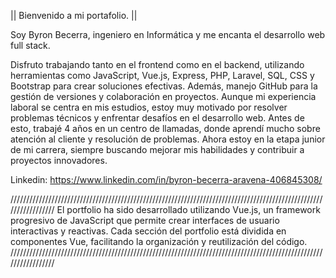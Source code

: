 || Bienvenido a mi portafolio. ||

Soy Byron Becerra, ingeniero en Informática y me encanta el desarrollo web full stack. 

Disfruto trabajando tanto en el frontend como en el backend, utilizando herramientas como JavaScript, Vue.js, Express, PHP, Laravel, SQL, CSS y Bootstrap para crear soluciones efectivas. Además, manejo GitHub para la gestión de versiones y colaboración en proyectos. Aunque mi experiencia laboral se centra en mis estudios, estoy muy motivado por resolver problemas técnicos y enfrentar desafíos en el desarrollo web. Antes de esto, trabajé 4 años en un centro de llamadas, donde aprendí mucho sobre atención al cliente y resolución de problemas. Ahora estoy en la etapa junior de mi carrera, siempre buscando mejorar mis habilidades y contribuir a proyectos innovadores.

Linkedin: https://www.linkedin.com/in/byron-becerra-aravena-406845308/

/////////////////////////////////////////////////////////////////////////////////////////////////////////////////
El portfolio ha sido desarrollado utilizando Vue.js, un framework progresivo de JavaScript que permite crear interfaces de usuario interactivas y reactivas. Cada sección del portfolio está dividida en componentes Vue, facilitando la organización y reutilización del código.
/////////////////////////////////////////////////////////////////////////////////////////////////////////////////
